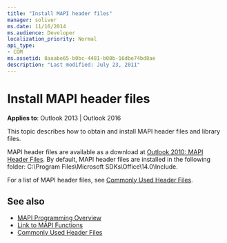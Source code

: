 ```yaml
---
title: "Install MAPI header files"
manager: soliver
ms.date: 11/16/2014
ms.audience: Developer
localization_priority: Normal
api_type:
- COM
ms.assetid: 8aaabe65-b0bc-4481-b00b-16dbe74bd8ae
description: "Last modified: July 23, 2011"
---
```


# Install MAPI header files

**Applies to**: Outlook 2013 | Outlook 2016 
  
This topic describes how to obtain and install MAPI header files and library files.

MAPI header files are available as a download at [Outlook 2010: MAPI Header Files](https://www.microsoft.com/downloads/details.aspx?FamilyID=f8d01fc8-f7b5-4228-baa3-817488a66db1). By default, MAPI header files are installed in the following folder: C:\Program Files\Microsoft SDKs\Office\14.0\Include.
  
For a list of MAPI header files, see [Commonly Used Header Files](commonly-used-header-files.md).
  
## See also

- [MAPI Programming Overview](mapi-programming-overview.md) 
- [Link to MAPI Functions](how-to-link-to-mapi-functions.md)
- [Commonly Used Header Files](commonly-used-header-files.md)


